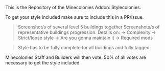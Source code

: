 This is the Repository of the Minecolonies Addon: Stylecolonies.

To get your style included make sure to include this in a PR/issue.

> Screenshot/s of several level 5 buildings together
> Screenshots/s of representative buildings progression.
> Details on:
> -> Complexity
> -> Strict/loose style
> -> Are you gonna maintain it
> -> Required mods

> Style has to be fully complete for all buildings and fully tagged

Minecolonies Staff and Builders will then vote. 50% of all votes are necessary to get the style included.